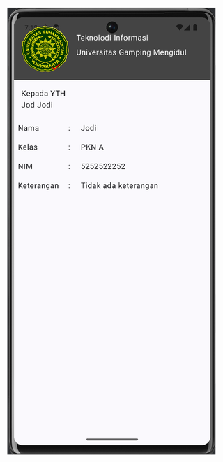 ![alt text](https://github.com/BriliyanLuthfiTriandri/QuestAdvanceLayout_094/blob/master/app/src/main/res/drawable/hasil%20run.png?raw=true)
